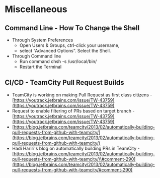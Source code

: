 # Miscellaneous

## Command Line - How To Change the Shell

* Through System Preferences
  * Open Users & Groups, ctrl-click your username,
  * select “Advanced Options”. Select the Shell.
* Through Command line
  * Run command chsh -s /usr/local/bin/
  * Restart the Terminal

## CI/CD - TeamCity Pull Request Builds

* TeamCity is working on making Pull Request as first class citizens - [https://youtrack.jetbrains.com/issue/TW-43759](https://youtrack.jetbrains.com/issue/TW-43759)
* Request to enable filtering of PRs based on target branch - [https://youtrack.jetbrains.com/issue/TW-43759](https://youtrack.jetbrains.com/issue/TW-43759)
* [https://blog.jetbrains.com/teamcity/2013/02/automatically-building-pull-requests-from-github-with-teamcity/](https://blog.jetbrains.com/teamcity/2013/02/automatically-building-pull-requests-from-github-with-teamcity/)
* Hadi Hariri's blog on automatically building PRs in TeamCity - [https://blog.jetbrains.com/teamcity/2013/02/automatically-building-pull-requests-from-github-with-teamcity/\\#comment-290](https://blog.jetbrains.com/teamcity/2013/02/automatically-building-pull-requests-from-github-with-teamcity/#comment-290)
